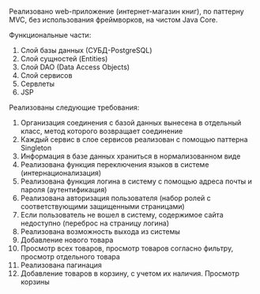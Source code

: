 Реализовано web-приложение (интернет-магазин книг), по паттерну MVC, без использования фреймворков, на чистом Java Core.

Функциональные части:
1. Слой базы данных (СУБД-PostgreSQL)
2. Слой сущностей (Entities)
3. Слой DAO (Data Access Objects)
4. Слой сервисов
5. Сервлеты
6. JSP

Реализованы следующие требования:
1. Организация соединения с базой данных вынесена в отдельный класс, метод которого возвращает соединение
2. Каждый сервис в слое сервисов реализован с помощью паттерна Singleton
3. Информация в базе данных храниться в нормализованном виде
4. Реализована функция переключения языков в системе (интернационализация)
5. Реализована функция логина в систему с помощью адреса почты и пароля (аутентификация)
6. Реализована авторизация пользователя (набор ролей с соответствующими защищенными страницами)
7. Если пользователь не вошел в систему, содержимое сайта недоступно (переброс на страницу логина)
8. Реализована возможность выхода из системы
9. Добавление нового товара
10. Просмотр всех товаров, просмотр товаров согласно фильтру, просмотр отдельного товара
11. Реализована пагинация 
12. Добавление товаров в корзину, с учетом их наличия. Просмотр корзины
